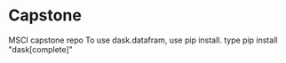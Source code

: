 # Capstone
MSCI capstone repo
To use dask.datafram, use pip install. type pip install "dask[complete]"
